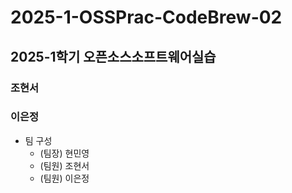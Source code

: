 # 2025-1-OSSPrac-CodeBrew-02
## 2025-1학기 오픈소스소프트웨어실습
### 조현서
### 이은정

- 팀 구성
  - (팀장) 현민영
  - (팀원) 조현서
  - (팀원) 이은정
